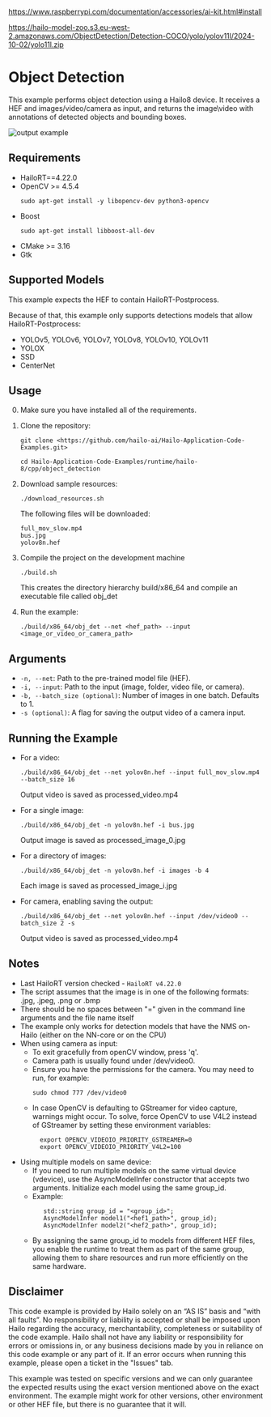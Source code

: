 https://www.raspberrypi.com/documentation/accessories/ai-kit.html#install

https://hailo-model-zoo.s3.eu-west-2.amazonaws.com/ObjectDetection/Detection-COCO/yolo/yolov11l/2024-10-02/yolo11l.zip



Object Detection
================
This example performs object detection using a Hailo8 device.
It receives a HEF and images/video/camera as input, and returns the image\video with annotations of detected objects and bounding boxes.

![output example](./obj_det.gif)

Requirements
------------

- HailoRT==4.22.0
- OpenCV >= 4.5.4
    ```shell script
    sudo apt-get install -y libopencv-dev python3-opencv
    ```
- Boost
    ```shell script
    sudo apt-get install libboost-all-dev
    ```
- CMake >= 3.16
- Gtk


Supported Models
----------------
This example expects the HEF to contain HailoRT-Postprocess. 

Because of that, this example only supports detections models that allow HailoRT-Postprocess:
- YOLOv5, YOLOv6, YOLOv7, YOLOv8, YOLOv10, YOLOv11
- YOLOX
- SSD
- CenterNet


Usage
-----
0. Make sure you have installed all of the requirements.

1. Clone the repository:
    ```shell script
    git clone <https://github.com/hailo-ai/Hailo-Application-Code-Examples.git>
        
    cd Hailo-Application-Code-Examples/runtime/hailo-8/cpp/object_detection
    ``` 

2. Download sample resources:
    ```shell script
    ./download_resources.sh
    ```
    The following files will be downloaded:
    ```
    full_mov_slow.mp4
    bus.jpg
    yolov8n.hef
    ```

3. Compile the project on the development machine  
    ```shell script
    ./build.sh
    ```
    This creates the directory hierarchy build/x86_64 and compile an executable file called obj_det

5. Run the example:

    ```shell script
    ./build/x86_64/obj_det --net <hef_path> --input <image_or_video_or_camera_path>
    ```

Arguments
---------

- ``-n, --net``: Path to the pre-trained model file (HEF).
- ``-i, --input``: Path to the input (image, folder, video file, or camera).
- ``-b, --batch_size (optional)``: Number of images in one batch. Defaults to 1.
- ``-s (optional)``: A flag for saving the output video of a camera input.

Running the Example
-------------------
- For a video:
    ```shell script
    ./build/x86_64/obj_det --net yolov8n.hef --input full_mov_slow.mp4 --batch_size 16
    ```
    Output video is saved as processed_video.mp4

- For a single image:
    ```shell script
    ./build/x86_64/obj_det -n yolov8n.hef -i bus.jpg
    ```
    Output image is saved as processed_image_0.jpg

- For a directory of images:
    ```shell script
    ./build/x86_64/obj_det -n yolov8n.hef -i images -b 4
    ````
    Each image is saved as processed_image_i.jpg
    
- For camera, enabling saving the output:
    ```shell script
    ./build/x86_64/obj_det --net yolov8n.hef --input /dev/video0 --batch_size 2 -s
    ```
    Output video is saved as processed_video.mp4

Notes
----------------
- Last HailoRT version checked - ``HailoRT v4.22.0``
- The script assumes that the image is in one of the following formats: .jpg, .jpeg, .png or .bmp 
- There should be no spaces between "=" given in the command line arguments and the file name itself
- The example only works for detection models that have the NMS on-Hailo (either on the NN-core or on the CPU)
- When using camera as input:
    - To exit gracefully from openCV window, press 'q'.
    - Camera path is usually found under /dev/video0.
    - Ensure you have the permissions for the camera. You may need to run, for example:
        ```shell script
        sudo chmod 777 /dev/video0
        ```
    - In case OpenCV is defaulting to GStreamer for video capture, warnings might occur.
      To solve, force OpenCV to use V4L2 instead of GStreamer by setting these environment variables:
      ```
        export OPENCV_VIDEOIO_PRIORITY_GSTREAMER=0
        export OPENCV_VIDEOIO_PRIORITY_V4L2=100
      ```
- Using multiple models on same device:
    - If you need to run multiple models on the same virtual device (vdevice), use the AsyncModelInfer constructor that accepts two arguments. Initialize each model using the same group_id. 
    - Example:
      ```
         std::string group_id = "<group_id>";
         AsyncModelInfer model1("<hef1_path>", group_id);
         AsyncModelInfer model2("<hef2_path>", group_id);
      ```
    - By assigning the same group_id to models from different HEF files, you enable the runtime to treat them as part of the same group, allowing them to share resources and run more efficiently on the same hardware.

Disclaimer
----------
This code example is provided by Hailo solely on an “AS IS” basis and “with all faults”. No responsibility or liability is accepted or shall be imposed upon Hailo regarding the accuracy, merchantability, completeness or suitability of the code example. Hailo shall not have any liability or responsibility for errors or omissions in, or any business decisions made by you in reliance on this code example or any part of it. If an error occurs when running this example, please open a ticket in the "Issues" tab.

This example was tested on specific versions and we can only guarantee the expected results using the exact version mentioned above on the exact environment. The example might work for other versions, other environment or other HEF file, but there is no guarantee that it will.
